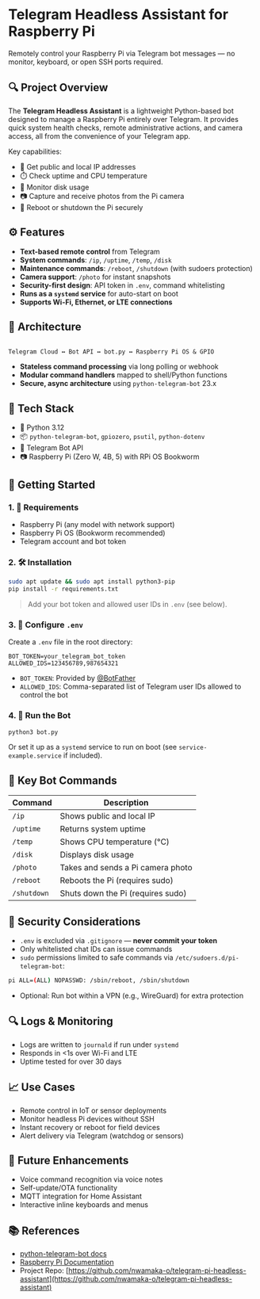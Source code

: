 # Telegram Headless Assistant for Raspberry Pi

Remotely control your Raspberry Pi via Telegram bot messages — no monitor, keyboard, or open SSH ports required.

## 🔍 Project Overview

The **Telegram Headless Assistant** is a lightweight Python-based bot designed to manage a Raspberry Pi entirely over Telegram. It provides quick system health checks, remote administrative actions, and camera access, all from the convenience of your Telegram app.

Key capabilities:

- 📡 Get public and local IP addresses
- ⏱️ Check uptime and CPU temperature
- 💾 Monitor disk usage
- 📷 Capture and receive photos from the Pi camera
- 🔁 Reboot or shutdown the Pi securely

## ⚙️ Features

- **Text-based remote control** from Telegram
- **System commands**: `/ip`, `/uptime`, `/temp`, `/disk`
- **Maintenance commands**: `/reboot`, `/shutdown` (with sudoers protection)
- **Camera support**: `/photo` for instant snapshots
- **Security-first design**: API token in `.env`, command whitelisting
- **Runs as a `systemd` service** for auto-start on boot
- **Supports Wi-Fi, Ethernet, or LTE connections**

## 📐 Architecture

```

Telegram Cloud ↔️ Bot API ↔️ bot.py ↔️ Raspberry Pi OS & GPIO

````

- **Stateless command processing** via long polling or webhook
- **Modular command handlers** mapped to shell/Python functions
- **Secure, async architecture** using `python-telegram-bot` 23.x

## 🧰 Tech Stack

- 🐍 Python 3.12
- 📦 `python-telegram-bot`, `gpiozero`, `psutil`, `python-dotenv`
- 📱 Telegram Bot API
- 📷 Raspberry Pi (Zero W, 4B, 5) with RPi OS Bookworm

## 🚀 Getting Started

### 1. 🧪 Requirements

- Raspberry Pi (any model with network support)
- Raspberry Pi OS (Bookworm recommended)
- Telegram account and bot token

### 2. 🛠️ Installation

```bash
sudo apt update && sudo apt install python3-pip
pip install -r requirements.txt
````

> Add your bot token and allowed user IDs in `.env` (see below).

### 3. 🔐 Configure `.env`

Create a `.env` file in the root directory:

```env
BOT_TOKEN=your_telegram_bot_token
ALLOWED_IDS=123456789,987654321
```

* `BOT_TOKEN`: Provided by [@BotFather](https://t.me/botfather)
* `ALLOWED_IDS`: Comma-separated list of Telegram user IDs allowed to control the bot

### 4. 🧪 Run the Bot

```bash
python3 bot.py
```

Or set it up as a `systemd` service to run on boot (see `service-example.service` if included).

## 📎 Key Bot Commands

| Command     | Description                       |
| ----------- | --------------------------------- |
| `/ip`       | Shows public and local IP         |
| `/uptime`   | Returns system uptime             |
| `/temp`     | Shows CPU temperature (°C)        |
| `/disk`     | Displays disk usage               |
| `/photo`    | Takes and sends a Pi camera photo |
| `/reboot`   | Reboots the Pi (requires sudo)    |
| `/shutdown` | Shuts down the Pi (requires sudo) |

## 🔐 Security Considerations

* `.env` is excluded via `.gitignore` — **never commit your token**
* Only whitelisted chat IDs can issue commands
* `sudo` permissions limited to safe commands via `/etc/sudoers.d/pi-telegram-bot`:

```bash
pi ALL=(ALL) NOPASSWD: /sbin/reboot, /sbin/shutdown
```

* Optional: Run bot within a VPN (e.g., WireGuard) for extra protection

## 🔍 Logs & Monitoring

* Logs are written to `journald` if run under `systemd`
* Responds in <1s over Wi-Fi and LTE
* Uptime tested for over 30 days

## 📈 Use Cases

* Remote control in IoT or sensor deployments
* Monitor headless Pi devices without SSH
* Instant recovery or reboot for field devices
* Alert delivery via Telegram (watchdog or sensors)

## 🧭 Future Enhancements

* Voice command recognition via voice notes
* Self-update/OTA functionality
* MQTT integration for Home Assistant
* Interactive inline keyboards and menus

## 📚 References

* [python-telegram-bot docs](https://docs.python-telegram-bot.org/)
* [Raspberry Pi Documentation](https://www.raspberrypi.com/documentation/)
* Project Repo: [https://github.com/nwamaka-o/telegram-pi-headless-assistant](https://github.com/nwamaka-o/telegram-pi-headless-assistant)


